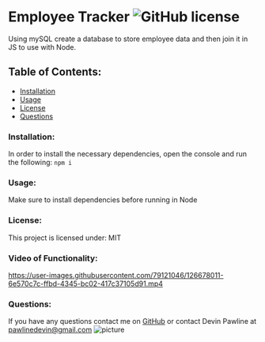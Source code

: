 # Employee Tracker  ![GitHub license](https://img.shields.io/github/license/Naereen/StrapDown.js.svg)
Using mySQL create a database to store employee data and then join it in JS to use with Node.
## Table of Contents:
* [Installation](#installation)
* [Usage](#usage)
* [License](#license)
* [Questions](#questions)
### Installation:
In order to install the necessary dependencies, open the console and run the following:
```npm i```
### Usage:
Make sure to install dependencies before running in Node
### License:
This project is licensed under:
MIT
### Video of Functionality:


https://user-images.githubusercontent.com/79121046/126678011-6e570c7c-ffbd-4345-bc02-417c37105d91.mp4


### Questions:
If you have any questions contact me on [GitHub](https://github.com/devinpawline) or contact 
Devin Pawline at pawlinedevin@gmail.com
![picture](https://github.com/devinpawline.png?size=80)
    
  
